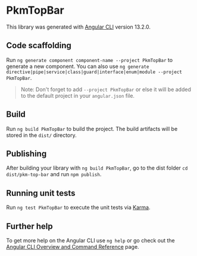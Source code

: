 # PkmTopBar

This library was generated with [Angular CLI](https://github.com/angular/angular-cli) version 13.2.0.

## Code scaffolding

Run `ng generate component component-name --project PkmTopBar` to generate a new component. You can also use `ng generate directive|pipe|service|class|guard|interface|enum|module --project PkmTopBar`.
> Note: Don't forget to add `--project PkmTopBar` or else it will be added to the default project in your `angular.json` file. 

## Build

Run `ng build PkmTopBar` to build the project. The build artifacts will be stored in the `dist/` directory.

## Publishing

After building your library with `ng build PkmTopBar`, go to the dist folder `cd dist/pkm-top-bar` and run `npm publish`.

## Running unit tests

Run `ng test PkmTopBar` to execute the unit tests via [Karma](https://karma-runner.github.io).

## Further help

To get more help on the Angular CLI use `ng help` or go check out the [Angular CLI Overview and Command Reference](https://angular.io/cli) page.
